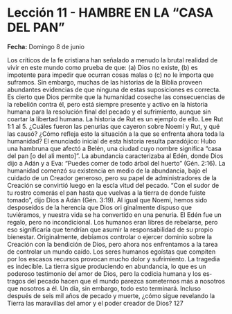 # Lección 11 - HAMBRE EN LA “CASA DEL PAN”

**Fecha:** Domingo 8 de junio


Los críticos de la fe cristiana han señalado a menudo la brutal realidad de vivir en este mundo como prueba de que: (a) Dios no existe, (b) es impotente para impedir que ocurran cosas malas o (c) no le importa que suframos. Sin embargo, muchas de las historias de la Biblia proveen abundantes evidencias de que ninguna de estas suposiciones es correcta. Es cierto que Dios permite que la humanidad coseche las consecuencias de la rebelión contra él, pero está siempre presente y activo en la historia humana para la resolución final del pecado y el sufrimiento, aunque sin coartar la libertad humana. La historia de Rut es un ejemplo de ello. Lee Rut 1:1 al 5. ¿Cuáles fueron las penurias que cayeron sobre Noemí y Rut, y qué las causó? ¿Cómo refleja esto la situación a la que se enfrenta ahora toda la humanidad? El enunciado inicial de esta historia resulta paradójico: Hubo una hambruna que afectó a Belén, una ciudad cuyo nombre significa “casa del pan [o del ali­ mento]”. La abundancia caracterizaba al Edén, donde Dios dijo a Adán y a Eva: “Puedes comer de todo árbol del huerto” (Gén. 2:16). La humanidad comenzó su existencia en medio de la abundancia, bajo el cuidado de un Creador generoso, pero su papel de administradores de la Creación se convirtió luego en la escla­ vitud del pecado. “Con el sudor de tu rostro comerás el pan hasta que vuelvas a la tierra de donde fuiste tomado”, dijo Dios a Adán (Gén. 3:19). Al igual que Noemí, hemos sido desposeídos de la herencia que Dios ori­ ginalmente dispuso que tuviéramos, y nuestra vida se ha convertido en una penuria. El Edén fue un regalo, pero no incondicional. Los humanos eran libres de rebelarse, pero eso significaría que tendrían que asumir la responsabilidad de su propio bienestar. Originalmente, debíamos controlar o ejercer dominio sobre la Creación con la bendición de Dios, pero ahora nos enfrentamos a la tarea de controlar un mundo caído. Los seres humanos egoístas que compiten por los escasos recursos provocan mucho dolor y sufrimiento. La tragedia es indecible. La tierra sigue produciendo en abundancia, lo que es un poderoso testimonio del amor de Dios, pero la codicia humana y los es­ tragos del pecado hacen que el mundo parezca someternos más a nosotros que nosotros a él. Un día, sin embargo, todo esto terminará. Incluso después de seis mil años de pecado y muerte, ¿cómo sigue revelando la Tierra las maravillas del amor y el poder creador de Dios? 127
